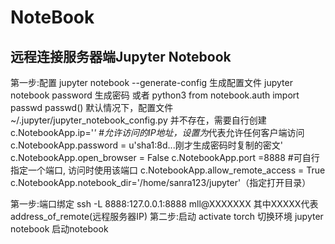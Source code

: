 # NoteBook
## 远程连接服务器端Jupyter Notebook
第一步:配置
 jupyter notebook --generate-config  生成配置文件
  jupyter notebook password 生成密码
  或者
  python3
  from notebook.auth import passwd
  passwd()
默认情况下，配置文件 ~/.jupyter/jupyter_notebook_config.py 并不存在，需要自行创建
  c.NotebookApp.ip='*' #允许访问的IP地址，设置为*代表允许任何客户端访问
  c.NotebookApp.password = u'sha1:8d...刚才生成密码时复制的密文'
  c.NotebookApp.open_browser = False
  c.NotebookApp.port =8888 #可自行指定一个端口, 访问时使用该端口
  c.NotebookApp.allow_remote_access = True
  c.NotebookApp.notebook_dir='/home/sanra123/jupyter'（指定打开目录）
  
第一步:端口绑定
 ssh -L 8888:127.0.0.1:8888 mll@XXXXXXX
 其中XXXXX代表address_of_remote(远程服务器IP) 
第二步:启动
 activate torch   切换环境
 jupyter notebook 启动notebook
